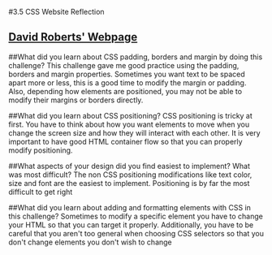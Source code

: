 #3.5 CSS Website Reflection

## [David Roberts' Webpage](http://dfroberts2.github.io)

##What did you learn about CSS padding, borders and margin by doing this challenge?
This challenge gave me good practice using the padding, borders and margin properties. Sometimes you want text to be spaced apart more or less, this is a good time to modify the margin or padding. Also, depending how elements are positioned, you may not be able to modify their margins or borders directly.


##What did you learn about CSS positioning?
CSS positioning is tricky at first. You have to think about how you want elements to move when you change the screen size and how they will interact with each other. It is very important to have good HTML container flow so that you can properly modify positioning.


##What aspects of your design did you find easiest to implement? What was most difficult?
The non CSS positioning modifications like text color, size and font are the easiest to implement. Positioning is by far the most difficult to get right


##What did you learn about adding and formatting elements with CSS in this challenge?
Sometimes to modify a specific element you have to change your HTML so that you can target it properly. Additionally, you have to be careful that you aren't too general when choosing CSS selectors so that you don't change elements you don't wish to change